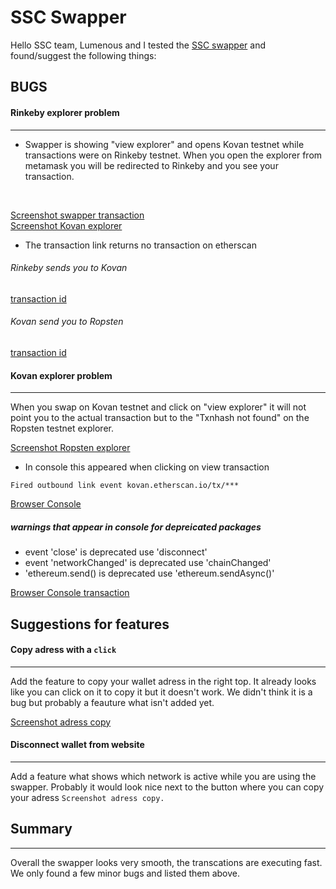 # SSC Swapper

Hello SSC team, Lumenous and I tested the [SSC swapper](https://swapper.silesia.network/) and found/suggest the following things:

## BUGS

#### Rinkeby explorer problem
-----
- Swapper is showing "view explorer" and opens Kovan testnet while transactions were on Rinkeby testnet. When you open the explorer from metamask you will be redirected to Rinkeby and you see your transaction.
<br />

[Screenshot swapper transaction](https://github.com/JordyDutch/images/blob/main/Swapper.png?raw=true)
<br />
[Screenshot Kovan explorer](https://github.com/JordyDutch/images/blob/main/Kovan%20explorer%20link-Rinkeby.png?raw=true)

- The transaction link returns no transaction on etherscan

###### Rinkeby sends you to Kovan

[transaction id](https://kovan.etherscan.io/tx/0x6e125ea5a8faad865fc34155b6abb2579e5d8f69b8d6fc86422dc0cfa225badc)

###### Kovan send you to Ropsten
[transaction id](https://ropsten.etherscan.io/tx/0xcfb89fc1cca2f39c8f85210df072b15c869fa83bee6ba0becc1edd57e480bf0a)

#### Kovan explorer problem
----
When you swap on Kovan testnet and click on "view explorer" it will not point you to the actual transaction but to the "Txnhash not found" on the Ropsten testnet explorer.
<br />

[Screenshot Ropsten explorer](https://github.com/JordyDutch/images/blob/main/Ropsten%20explorer%20link-kovan.png?raw=true)

- In console this appeared when clicking on view transaction

```Fired outbound link event kovan.etherscan.io/tx/***```

[Browser Console](https://github.com/JordyDutch/images/blob/main/Console%20warnings%20transcations.png?raw=true)


##### warnings that appear in console for depreicated packages
- event 'close' is deprecated use 'disconnect'
- event 'networkChanged' is deprecated use 'chainChanged'
- 'ethereum.send() is deprecated use 'ethereum.sendAsync()'

[Browser Console transaction](https://github.com/JordyDutch/images/blob/main/Console%20warnings%20website.png?raw=true)

## Suggestions for features

#### Copy adress with a `click`
----
Add the feature to copy your wallet adress in the right top. It already looks like you can click on it to copy it but it doesn't work. We didn't think it is a bug but probably a feauture what isn't added yet.


[Screenshot adress copy](https://github.com/JordyDutch/images/blob/7511834ace5622d21c9f7ff28659042b9ab6ed06/Click%20to%20copy%20adress.png?raw=true)

#### Disconnect wallet from website
---
Add a feature what shows which network is active while you are using the swapper. Probably it would look nice next to the button where you can copy your adress `Screenshot adress copy.`

## Summary
----
Overall the swapper looks very smooth, the transcations are executing fast. We only found a few minor bugs and listed them above.
